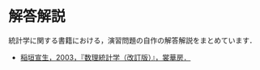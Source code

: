 
# 解答解説

統計学に関する書籍における，演習問題の自作の解答解説をまとめています．

- [稲垣宣生，2003，『数理統計学（改訂版）』，裳華房．](./9784785314118/index.md)
